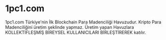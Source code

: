 # 1pc1.com
1pc1.com Türkiye'nin İlk Blockchain Para Madenciliği  Havuzudur.  Kripto Para Madenciliğini üretim şeklinde yapmaz. Üretim yapan Havuzlara KOLLEKTİFLEŞMİŞ BİREYSEL KULLANICILARI BİRLEŞTİREREK katılır.
